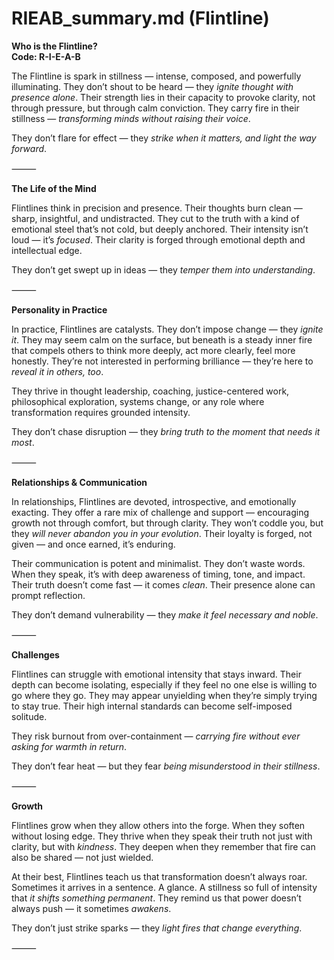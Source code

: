 # RIEAB_summary.md (Flintline)

**Who is the Flintline?**  
**Code: R-I-E-A-B**

The Flintline is spark in stillness — intense, composed, and powerfully illuminating. They don’t shout to be heard — they *ignite thought with presence alone*. Their strength lies in their capacity to provoke clarity, not through pressure, but through calm conviction. They carry fire in their stillness — *transforming minds without raising their voice*.

They don’t flare for effect — they *strike when it matters, and light the way forward*.

⸻

**The Life of the Mind**

Flintlines think in precision and presence. Their thoughts burn clean — sharp, insightful, and undistracted. They cut to the truth with a kind of emotional steel that’s not cold, but deeply anchored. Their intensity isn’t loud — it’s *focused*. Their clarity is forged through emotional depth and intellectual edge.

They don’t get swept up in ideas — they *temper them into understanding*.

⸻

**Personality in Practice**

In practice, Flintlines are catalysts. They don’t impose change — they *ignite it*. They may seem calm on the surface, but beneath is a steady inner fire that compels others to think more deeply, act more clearly, feel more honestly. They’re not interested in performing brilliance — they’re here to *reveal it in others, too*.

They thrive in thought leadership, coaching, justice-centered work, philosophical exploration, systems change, or any role where transformation requires grounded intensity.

They don’t chase disruption — they *bring truth to the moment that needs it most*.

⸻

**Relationships & Communication**

In relationships, Flintlines are devoted, introspective, and emotionally exacting. They offer a rare mix of challenge and support — encouraging growth not through comfort, but through clarity. They won’t coddle you, but they *will never abandon you in your evolution*. Their loyalty is forged, not given — and once earned, it’s enduring.

Their communication is potent and minimalist. They don’t waste words. When they speak, it’s with deep awareness of timing, tone, and impact. Their truth doesn’t come fast — it comes *clean*. Their presence alone can prompt reflection.

They don’t demand vulnerability — they *make it feel necessary and noble*.

⸻

**Challenges**

Flintlines can struggle with emotional intensity that stays inward. Their depth can become isolating, especially if they feel no one else is willing to go where they go. They may appear unyielding when they’re simply trying to stay true. Their high internal standards can become self-imposed solitude.

They risk burnout from over-containment — *carrying fire without ever asking for warmth in return*.

They don’t fear heat — but they fear *being misunderstood in their stillness*.

⸻

**Growth**

Flintlines grow when they allow others into the forge. When they soften without losing edge. They thrive when they speak their truth not just with clarity, but with *kindness*. They deepen when they remember that fire can also be shared — not just wielded.

At their best, Flintlines teach us that transformation doesn’t always roar. Sometimes it arrives in a sentence. A glance. A stillness so full of intensity that *it shifts something permanent*. They remind us that power doesn’t always push — it sometimes *awakens*.

They don’t just strike sparks — they *light fires that change everything*.

⸻
